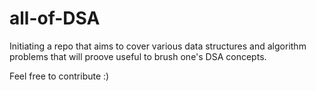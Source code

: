 # all-of-DSA

Initiating a repo that aims to cover various data structures and algorithm problems that will proove useful to brush one's DSA concepts.

Feel free to contribute :) 
